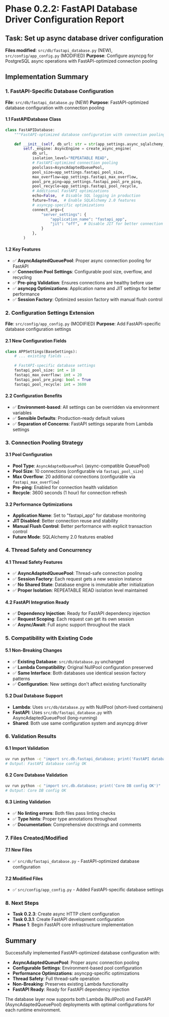 # Phase 0.2.2: FastAPI Database Driver Configuration Report

## Task: Set up async database driver configuration
**Files modified**: `src/db/fastapi_database.py` (NEW), `src/config/app_config.py` (MODIFIED)
**Purpose**: Configure asyncpg for PostgreSQL async operations with FastAPI-optimized connection pooling

## Implementation Summary

### 1. FastAPI-Specific Database Configuration
**File**: `src/db/fastapi_database.py` (NEW)
**Purpose**: FastAPI-optimized database configuration with connection pooling

#### 1.1 FastAPIDatabase Class
```python
class FastAPIDatabase:
    """FastAPI-optimized database configuration with connection pooling."""
    
    def __init__(self, db_url: str = str(app_settings.async_sqlalchemy_db_uri)) -> None:
        self._engine: AsyncEngine = create_async_engine(
            db_url,
            isolation_level="REPEATABLE READ",
            # FastAPI-optimized connection pooling
            poolclass=AsyncAdaptedQueuePool,
            pool_size=app_settings.fastapi_pool_size,
            max_overflow=app_settings.fastapi_max_overflow,
            pool_pre_ping=app_settings.fastapi_pool_pre_ping,
            pool_recycle=app_settings.fastapi_pool_recycle,
            # Additional FastAPI optimizations
            echo=False,  # Disable SQL logging in production
            future=True,  # Enable SQLAlchemy 2.0 features
            # asyncpg-specific optimizations
            connect_args={
                "server_settings": {
                    "application_name": "fastapi_app",
                    "jit": "off",  # Disable JIT for better connection reuse
                }
            },
        )
```

#### 1.2 Key Features
- ✅ **AsyncAdaptedQueuePool**: Proper async connection pooling for FastAPI
- ✅ **Connection Pool Settings**: Configurable pool size, overflow, and recycling
- ✅ **Pre-ping Validation**: Ensures connections are healthy before use
- ✅ **asyncpg Optimizations**: Application name and JIT settings for better performance
- ✅ **Session Factory**: Optimized session factory with manual flush control

### 2. Configuration Settings Extension
**File**: `src/config/app_config.py` (MODIFIED)
**Purpose**: Add FastAPI-specific database configuration settings

#### 2.1 New Configuration Fields
```python
class APPSettings(BaseSettings):
    # ... existing fields ...
    
    # FastAPI-specific database settings
    fastapi_pool_size: int = 10
    fastapi_max_overflow: int = 20
    fastapi_pool_pre_ping: bool = True
    fastapi_pool_recycle: int = 3600
```

#### 2.2 Configuration Benefits
- ✅ **Environment-based**: All settings can be overridden via environment variables
- ✅ **Sensible Defaults**: Production-ready default values
- ✅ **Separation of Concerns**: FastAPI settings separate from Lambda settings

### 3. Connection Pooling Strategy

#### 3.1 Pool Configuration
- **Pool Type**: `AsyncAdaptedQueuePool` (async-compatible QueuePool)
- **Pool Size**: 10 connections (configurable via `fastapi_pool_size`)
- **Max Overflow**: 20 additional connections (configurable via `fastapi_max_overflow`)
- **Pre-ping**: Enabled for connection health validation
- **Recycle**: 3600 seconds (1 hour) for connection refresh

#### 3.2 Performance Optimizations
- **Application Name**: Set to "fastapi_app" for database monitoring
- **JIT Disabled**: Better connection reuse and stability
- **Manual Flush Control**: Better performance with explicit transaction control
- **Future Mode**: SQLAlchemy 2.0 features enabled

### 4. Thread Safety and Concurrency

#### 4.1 Thread Safety Features
- ✅ **AsyncAdaptedQueuePool**: Thread-safe connection pooling
- ✅ **Session Factory**: Each request gets a new session instance
- ✅ **No Shared State**: Database engine is immutable after initialization
- ✅ **Proper Isolation**: REPEATABLE READ isolation level maintained

#### 4.2 FastAPI Integration Ready
- ✅ **Dependency Injection**: Ready for FastAPI dependency injection
- ✅ **Request Scoping**: Each request can get its own session
- ✅ **Async/Await**: Full async support throughout the stack

### 5. Compatibility with Existing Code

#### 5.1 Non-Breaking Changes
- ✅ **Existing Database**: `src/db/database.py` unchanged
- ✅ **Lambda Compatibility**: Original NullPool configuration preserved
- ✅ **Same Interface**: Both databases use identical session factory patterns
- ✅ **Configuration**: New settings don't affect existing functionality

#### 5.2 Dual Database Support
- **Lambda**: Uses `src/db/database.py` with NullPool (short-lived containers)
- **FastAPI**: Uses `src/db/fastapi_database.py` with AsyncAdaptedQueuePool (long-running)
- **Shared**: Both use same configuration system and asyncpg driver

### 6. Validation Results

#### 6.1 Import Validation
```bash
uv run python -c "import src.db.fastapi_database; print('FastAPI database config OK')"
# Output: FastAPI database config OK
```

#### 6.2 Core Database Validation
```bash
uv run python -c "import src.db.database; print('Core DB config OK')"
# Output: Core DB config OK
```

#### 6.3 Linting Validation
- ✅ **No linting errors**: Both files pass linting checks
- ✅ **Type hints**: Proper type annotations throughout
- ✅ **Documentation**: Comprehensive docstrings and comments

### 7. Files Created/Modified

#### 7.1 New Files
- ✅ `src/db/fastapi_database.py` - FastAPI-optimized database configuration

#### 7.2 Modified Files
- ✅ `src/config/app_config.py` - Added FastAPI-specific database settings

### 8. Next Steps
- **Task 0.2.3**: Create async HTTP client configuration
- **Task 0.3.1**: Create FastAPI development configuration
- **Phase 1**: Begin FastAPI core infrastructure implementation

## Summary
Successfully implemented FastAPI-optimized database configuration with:
- **AsyncAdaptedQueuePool**: Proper async connection pooling
- **Configurable Settings**: Environment-based pool configuration
- **Performance Optimizations**: asyncpg-specific optimizations
- **Thread Safety**: Full thread-safe operation
- **Non-Breaking**: Preserves existing Lambda functionality
- **FastAPI Ready**: Ready for FastAPI dependency injection

The database layer now supports both Lambda (NullPool) and FastAPI (AsyncAdaptedQueuePool) deployments with optimal configurations for each runtime environment.
